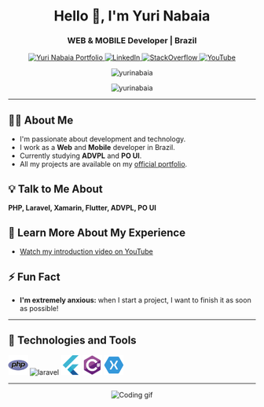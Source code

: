 <h1 align="center">Hello 👋, I'm Yuri Nabaia</h1>
<h3 align="center">WEB & MOBILE Developer | Brazil</h3>

<p align="center">
  <a href="https://portifolioyurinabaia.com/" target="_blank">
    <img src="https://img.shields.io/badge/My%20Portfolio-000?style=for-the-badge&logo=About.me&logoColor=white" alt="Yuri Nabaia Portfolio" />
  </a>
  <a href="https://www.linkedin.com/in/yuri-nabaia-530260143/" target="_blank">
    <img src="https://img.shields.io/badge/LinkedIn-0e76a8?style=for-the-badge&logo=linkedin&logoColor=white" alt="LinkedIn" />
  </a>
  <a href="https://stackoverflow.com/users/15001843/yurinabaiayurinabaia" target="_blank">
    <img src="https://img.shields.io/badge/StackOverflow-F48024?style=for-the-badge&logo=stackoverflow&logoColor=white" alt="StackOverflow" />
  </a>
  <a href="https://www.youtube.com/channel/UCqeJfLV9qnXLKjRIFMvijFg?view_as=subscriber" target="_blank">
    <img src="https://img.shields.io/badge/YouTube-FF0000?style=for-the-badge&logo=youtube&logoColor=white" alt="YouTube" />
  </a>
</p>

<p align="center">
  <img src="https://komarev.com/ghpvc/?username=yurinabaia&label=Profile%20views&color=0e75b6&style=flat" alt="yurinabaia" />
</p>

<p align="center">
  <img src="https://github-profile-trophy.vercel.app/?username=yurinabaia" alt="yurinabaia" />
</p>

---

## 👨‍💻 About Me

- I'm passionate about development and technology.
- I work as a **Web** and **Mobile** developer in Brazil.
- Currently studying **ADVPL** and **PO UI**.
- All my projects are available on my [official portfolio](https://portifolioyurinabaia.com/).

## 💡 Talk to Me About

**PHP, Laravel, Xamarin, Flutter, ADVPL, PO UI**

## 🎥 Learn More About My Experience

- [Watch my introduction video on YouTube](https://www.youtube.com/watch?v=pSm1VcErgK0&feature=youtu.be&ab_channel=YuriNabaia)

## ⚡ Fun Fact

- **I'm extremely anxious:** when I start a project, I want to finish it as soon as possible!

---

## 🚀 Technologies and Tools

<p align="left">
  <img src="https://raw.githubusercontent.com/devicons/devicon/master/icons/php/php-original.svg" alt="php" width="40" height="40"/>
  <img src="https://cdn.jsdelivr.net/gh/devicons/devicon/icons/laravel/laravel-plain-wordmark.svg" alt="laravel" width="40" height="40"/>
  <img src="https://raw.githubusercontent.com/devicons/devicon/master/icons/flutter/flutter-original.svg" alt="flutter" width="40" height="40"/>
  <img src="https://raw.githubusercontent.com/devicons/devicon/master/icons/csharp/csharp-original.svg" alt="csharp" width="40" height="40"/>
  <img src="https://raw.githubusercontent.com/devicons/devicon/master/icons/xamarin/xamarin-original.svg" alt="xamarin" width="40" height="40"/>
  <!-- Add other relevant technologies -->
</p>

---

<p align="center">
  <img src="https://miro.medium.com/max/400/0*VV3Nmxgv3KX4sLhr.gif" alt="Coding gif" />
</p>
